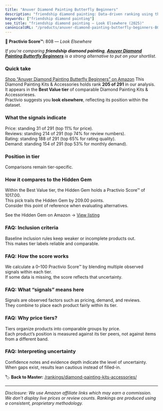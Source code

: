 ```yaml
---
title: "Anuver Diamond Painting Butterfly Beginners"
description: "friendship diamond painting: Data-driven ranking using the Practivio Score™. Positioned by quality, value, demand, findability, momentum."
keywords: ["friendship diamond painting"]
seo_title: "friendship diamond painting — Look Elsewhere (2025)"
canonicalURL: "/products/anuver-diamond-painting-butterfly-beginners-B0DD3THQMV/"
---
```


**🚫 Practivio Score™:** 808 — _Look Elsewhere_


*If you're comparing **friendship diamond painting**, **[Anuver Diamond Painting Butterfly Beginners](https://www.amazon.com/dp/B0DD3THQMV?tag=practivio-20)** is a strong alternative to put on your shortlist.*
### Quick take
[Shop “Anuver Diamond Painting Butterfly Beginners” on Amazon](https://www.amazon.com/dp/B0DD3THQMV?tag=practivio-20)
This Diamond Painting Kits & Accessories holds rank **205 of 291** in our analysis.  
It appears in the **Best Value tier** of comparable Diamond Painting Kits & Accessorieses.  
Practivio suggests you **look elsewhere**, reflecting its position within the dataset.

### What the signals indicate
Price: standing 31 of 291 (top 11% for price).  
Reviews: standing 214 of 291 (top 74% for review numbers).  
Rating: standing 188 of 291 (top 65% for rating quality).  
Demand: standing 154 of 291 (top 53% for monthly demand).

### Position in tier
Comparisons remain tier-specific.

### How it compares to the Hidden Gem
Within the Best Value tier, the Hidden Gem holds a Practivio Score™ of 1017.00.  
This pick trails the Hidden Gem by 209.00 points.  
Consider this point of reference when evaluating alternatives.  

See the Hidden Gem on Amazon → [View listing](https://www.amazon.com/dp/B07P5YDBZR?tag=practivio-20)

### FAQ: Inclusion criteria
Baseline inclusion rules keep weaker or incomplete products out.  
This makes tier labels reliable and comparable.

### FAQ: How the score works
We calculate a 0–100 Practivio Score™ by blending multiple observed signals within each tier.  
If some data is missing, the score reflects that uncertainty.

### FAQ: What “signals” means here
Signals are observed factors such as pricing, demand, and reviews.  
They combine to place each product fairly within its tier.

### FAQ: Why price tiers?
Tiers organize products into comparable groups by price.  
Each product’s position is measured against its tier peers, not against items from a different band.

### FAQ: Interpreting uncertainty
Confidence notes and evidence depth indicate the level of uncertainty.  
When gaps exist, results lean cautious instead of filled-in.


🏷️ **Back to Master:** [/rankings/diamond-painting-kits-accessories/](/rankings/diamond-painting-kits-accessories/)

---
_Disclosure: We use Amazon affiliate links which may earn a commission. We don’t display live prices or review counts. Rankings are produced using a consistent, proprietary methodology._
